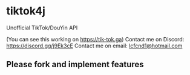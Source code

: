 # tiktok4j
Unofficial TikTok/DouYin API

(You can see this working on https://tik-tok.ga)
Contact me on Discord: https://discord.gg/j9Ek3cE
Contact me on email: lcfcnd1@hotmail.com

## Please fork and implement features
